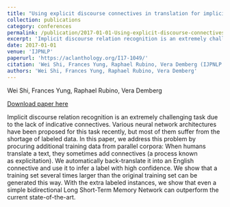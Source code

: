 ```yaml
---
title: "Using explicit discourse connectives in translation for implicit discourse relation classification"
collection: publications
category: conferences
permalink: /publication/2017-01-01-Using-explicit-discourse-connectives-in-translation
excerpt: 'Implicit discourse relation recognition is an extremely challenging task due to the lack of indicative connectives. Various neural network architectures have been proposed for this task recently, but most of them suffer from the shortage of labeled data. In this paper, we address this problem by procuring additional training data from parallel corpora: When humans translate a text, they sometimes add connectives (a process known as explicitation). We automatically back-translate it into an English connective and use it to infer a label with high confidence. We show that a training set several times larger than the original training set can be generated this way. With the extra labeled instances, we show that even a simple bidirectional Long Short-Term Memory Network can outperform the current state-of-the-art.'
date: 2017-01-01
venue: 'IJPNLP'
paperurl: 'https://aclanthology.org/I17-1049/'
citation: 'Wei Shi, Frances Yung, Raphael Rubino, Vera Demberg (IJPNLP 2017)'
authors: 'Wei Shi, Frances Yung, Raphael Rubino, Vera Demberg'
---
```

Wei Shi, Frances Yung, Raphael Rubino, Vera Demberg

<a href='https://aclanthology.org/I17-1049/'>Download paper here</a>

Implicit discourse relation recognition is an extremely challenging task due to the lack of indicative connectives. Various neural network architectures have been proposed for this task recently, but most of them suffer from the shortage of labeled data. In this paper, we address this problem by procuring additional training data from parallel corpora: When humans translate a text, they sometimes add connectives (a process known as explicitation). We automatically back-translate it into an English connective and use it to infer a label with high confidence. We show that a training set several times larger than the original training set can be generated this way. With the extra labeled instances, we show that even a simple bidirectional Long Short-Term Memory Network can outperform the current state-of-the-art.
